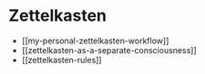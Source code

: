 # Zettelkasten

- [[my-personal-zettelkasten-workflow]]
- [[zettelkasten-as-a-separate-consciousness]]
- [[zettelkasten-rules]]
